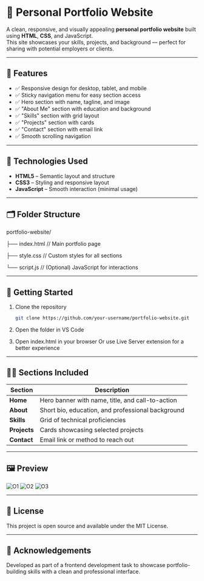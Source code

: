 # 💼 Personal Portfolio Website

A clean, responsive, and visually appealing **personal portfolio website** built using **HTML**, **CSS**, and JavaScript.  
This site showcases your skills, projects, and background — perfect for sharing with potential employers or clients.

---

## 🌟 Features

- ✅ Responsive design for desktop, tablet, and mobile
- ✅ Sticky navigation menu for easy section access
- ✅ Hero section with name, tagline, and image
- ✅ "About Me" section with education and background
- ✅ "Skills" section with grid layout
- ✅ "Projects" section with cards
- ✅ "Contact" section with email link
- ✅ Smooth scrolling navigation

---

## 🔧 Technologies Used

- **HTML5** – Semantic layout and structure  
- **CSS3** – Styling and responsive layout  
- **JavaScript** – Smooth interaction (minimal usage)

---

## 🗂️ Folder Structure

portfolio-website/

├── index.html // Main portfolio page

├── style.css // Custom styles for all sections

└── script.js // (Optional) JavaScript for interactions

---

## 🚀 Getting Started

1. Clone the repository
   ```bash
   git clone https://github.com/your-username/portfolio-website.git
2. Open the folder in VS Code

3. Open index.html in your browser
   Or use Live Server extension for a better experience

---

## 🧑‍💼 Sections Included

| Section      | Description                                       |
| ------------ | ------------------------------------------------- |
| **Home**     | Hero banner with name, title, and call-to-action  |
| **About**    | Short bio, education, and professional background |
| **Skills**   | Grid of technical proficiencies                   |
| **Projects** | Cards showcasing selected projects                |
| **Contact**  | Email link or method to reach out                 |

---

## 🖼️ Preview
![O1](https://github.com/user-attachments/assets/d2e59c2a-a596-4d05-87d5-582d72b79526)
![O2](https://github.com/user-attachments/assets/e613eafa-28fb-4bc0-a3b7-32f46359ef9b)
![O3](https://github.com/user-attachments/assets/b852e3ed-be93-40a1-9c45-d2766da1d6ff)

---

## 📃 License
This project is open source and available under the MIT License.

---

## 🙌 Acknowledgements
Developed as part of a frontend development task to showcase portfolio-building skills with a clean and professional interface.
